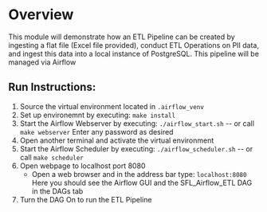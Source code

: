 # Overview

This module will demonstrate how an ETL Pipeline can be created by ingesting a flat file (Excel file provided), conduct ETL Operations on PII data, and ingest this data into a local instance of PostgreSQL. This pipeline will be managed via Airflow

## Run Instructions:

1. Source the virtual environment located in `.airflow_venv`
2. Set up environemnt by executing: `make install`
3. Start the Airflow Webserver by executing: `./airflow_start.sh` -- or call `make webserver`
    Enter any password as desired
4. Open another terminal and activate the virtual environment
5. Start the Airflow Scheduler by executing: `./airflow_scheduler.sh` -- or call `make scheduler`
6. Open webpage to localhost port 8080
    - Open a web browser and in the address bar type: `localhost:8080`
Here you should see the Airflow GUI and the SFL_Airflow_ETL DAG in the DAGs tab
7. Turn the DAG On to run the ETL Pipeline